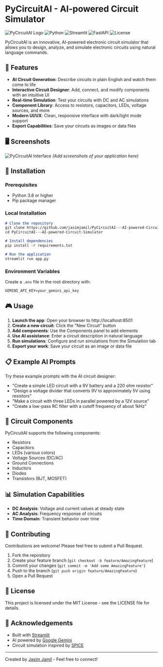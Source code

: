 # PyCircuitAI - AI-powered Circuit Simulator

![PyCircuitAI Logo](https://img.shields.io/badge/PyCircuitAI-⚡-blue)
![Python](https://img.shields.io/badge/Python-3.8%2B-blue)
![Streamlit](https://img.shields.io/badge/Streamlit-1.20%2B-red)
![FastAPI](https://img.shields.io/badge/FastAPI-0.90%2B-green)
![License](https://img.shields.io/badge/License-MIT-yellow)

PyCircuitAI is an innovative, AI-powered electronic circuit simulator that allows you to design, analyze, and simulate electronic circuits using natural language commands.

## 🚀 Features

- **AI Circuit Generation**: Describe circuits in plain English and watch them come to life
- **Interactive Circuit Designer**: Add, connect, and modify components with an intuitive UI
- **Real-time Simulation**: Test your circuits with DC and AC simulations
- **Component Library**: Access to resistors, capacitors, LEDs, voltage sources, and more
- **Modern UI/UX**: Clean, responsive interface with dark/light mode support
- **Export Capabilities**: Save your circuits as images or data files

## 🖥️ Screenshots

![PyCircuitAI Interface](https://your-image-url-here.com/screenshot1.png)
*(Add screenshots of your application here)*

## 🔧 Installation

### Prerequisites
- Python 3.8 or higher
- Pip package manager

### Local Installation

```bash:README.md
# Clone the repository
git clone https://github.com/jasimjamil/PyCircuitAI---AI-powered-Circuit-Simulator.git
cd PyCircuitAI---AI-powered-Circuit-Simulator

# Install dependencies
pip install -r requirements.txt

# Run the application
streamlit run app.py
```

### Environment Variables
Create a `.env` file in the root directory with:
```
GEMINI_API_KEY=your_gemini_api_key
```

## 🎮 Usage

1. **Launch the app**: Open your browser to http://localhost:8501
2. **Create a new circuit**: Click the "New Circuit" button
3. **Add components**: Use the Components panel to add elements
4. **Use AI assistance**: Enter a circuit description in natural language
5. **Run simulations**: Configure and run simulations from the Simulation tab
6. **Export your work**: Save your circuit as an image or data file

## 📋 Example AI Prompts

Try these example prompts with the AI circuit designer:

- "Create a simple LED circuit with a 9V battery and a 220 ohm resistor"
- "Design a voltage divider that converts 9V to approximately 5V using resistors"
- "Make a circuit with three LEDs in parallel powered by a 12V source"
- "Create a low-pass RC filter with a cutoff frequency of about 1kHz"

## 🔌 Circuit Components

PyCircuitAI supports the following components:
- Resistors
- Capacitors
- LEDs (various colors)
- Voltage Sources (DC/AC)
- Ground Connections
- Inductors
- Diodes
- Transistors (BJT, MOSFET)

## 📊 Simulation Capabilities

- **DC Analysis**: Voltage and current values at steady state
- **AC Analysis**: Frequency response of circuits
- **Time Domain**: Transient behavior over time

## 🤝 Contributing

Contributions are welcome! Please feel free to submit a Pull Request.

1. Fork the repository
2. Create your feature branch (`git checkout -b feature/AmazingFeature`)
3. Commit your changes (`git commit -m 'Add some AmazingFeature'`)
4. Push to the branch (`git push origin feature/AmazingFeature`)
5. Open a Pull Request

## 📜 License

This project is licensed under the MIT License - see the LICENSE file for details.

## 🙏 Acknowledgements

- Built with [Streamlit](https://streamlit.io/)
- AI powered by [Google Gemini](https://deepmind.google/technologies/gemini/)
- Circuit simulation inspired by [SPICE](https://en.wikipedia.org/wiki/SPICE)

---
Created by [Jasim Jamil](https://github.com/jasimjamil) - Feel free to connect!
